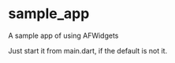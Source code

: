 # sample_app

A sample app of using AFWidgets

Just start it from main.dart, if the default is not it.
